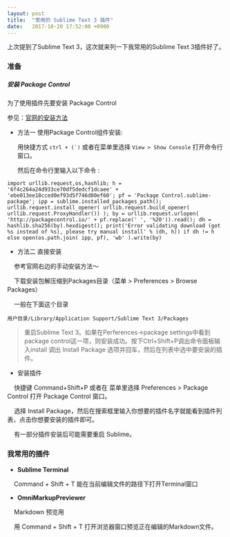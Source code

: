 ```yaml
---
layout: post
title:  "常用的 Sublime Text 3 插件"
date:   2017-10-20 17:52:00 +0900
---
```

上次提到了Sublime Text 3，这次就来列一下我常用的Sublime Text 3插件好了。

### 准备

##### 安装 Package Control

为了使用插件先要安装 Package Control

参见：[官网的安装方法][package_control_3]

- 方法一 使用Package Control组件安装: 

    用快捷方式 ``ctrl + (`)`` 或者在菜单里选择 `View > Show Console` 打开命令行窗口。
    
    然后在命令行里输入以下命令 : 

```
import urllib.request,os,hashlib; h = '6f4c264a24d933ce70df5dedcf1dcaee' + 'ebe013ee18cced0ef93d5f746d80ef60'; pf = 'Package Control.sublime-package'; ipp = sublime.installed_packages_path(); urllib.request.install_opener( urllib.request.build_opener( urllib.request.ProxyHandler()) ); by = urllib.request.urlopen( 'http://packagecontrol.io/' + pf.replace(' ', '%20')).read(); dh = hashlib.sha256(by).hexdigest(); print('Error validating download (got %s instead of %s), please try manual install' % (dh, h)) if dh != h else open(os.path.join( ipp, pf), 'wb' ).write(by)
```

- 方法二 直接安装

&nbsp;&nbsp;&nbsp;&nbsp;参考官网右边的手动安装方法～

&nbsp;&nbsp;&nbsp;&nbsp;下载安装包解压缩到Packages目录（菜单 > Preferences > Browse Packages）

&nbsp;&nbsp;&nbsp;&nbsp;一般在下面这个目录

```
用户目录/Library/Application Support/Sublime Text 3/Packages
```

> 重启Sublime Text 3。如果在Perferences->package settings中看到package control这一项，则安装成功。按下Ctrl+Shift+P调出命令面板输入install 调出 Install Package 选项并回车，然后在列表中选中要安装的插件。

* 安装插件

&nbsp;&nbsp;&nbsp;&nbsp;快捷键 Command+Shift+P 或者在 菜单里选择 Preferences > Package Control 打开 Package Control 窗口。

&nbsp;&nbsp;&nbsp;&nbsp;选择 Install Package，然后在搜索框里输入你想要的插件名字就能看到插件列表，点击你想要安装的插件即可。

&nbsp;&nbsp;&nbsp;&nbsp;有一部分插件安装后可能需要重启 Sublime。

### 我常用的插件

* **Sublime Terminal**

&nbsp;&nbsp;&nbsp;&nbsp;Command + Shift + T 能在当前编辑文件的路径下打开Terminal窗口

* **OmniMarkupPreviewer**

&nbsp;&nbsp;&nbsp;&nbsp;Markdown 预览用

&nbsp;&nbsp;&nbsp;&nbsp;用 Command + Shift + T 打开浏览器窗口预览正在编辑的Markdown文件。

[package_control_3]: https://packagecontrol.io/installation#st3
